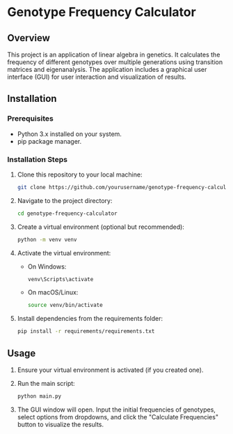 # Genotype Frequency Calculator

## Overview
This project is an application of linear algebra in genetics. It calculates the frequency of different genotypes over multiple generations using transition matrices and eigenanalysis. The application includes a graphical user interface (GUI) for user interaction and visualization of results.

## Installation

### Prerequisites
- Python 3.x installed on your system.
- pip package manager.

### Installation Steps
1. Clone this repository to your local machine:

    ```bash
    git clone https://github.com/yourusername/genotype-frequency-calculator.git
    ```

2. Navigate to the project directory:

    ```bash
    cd genotype-frequency-calculator
    ```

3. Create a virtual environment (optional but recommended):

    ```bash
    python -m venv venv
    ```

4. Activate the virtual environment:

    - On Windows:
    
        ```bash
        venv\Scripts\activate
        ```
    
    - On macOS/Linux:
    
        ```bash
        source venv/bin/activate
        ```

5. Install dependencies from the requirements folder:

    ```bash
    pip install -r requirements/requirements.txt
    ```

## Usage
1. Ensure your virtual environment is activated (if you created one).

2. Run the main script:

    ```bash
    python main.py
    ```

3. The GUI window will open. Input the initial frequencies of genotypes, select options from dropdowns, and click the "Calculate Frequencies" button to visualize the results.
